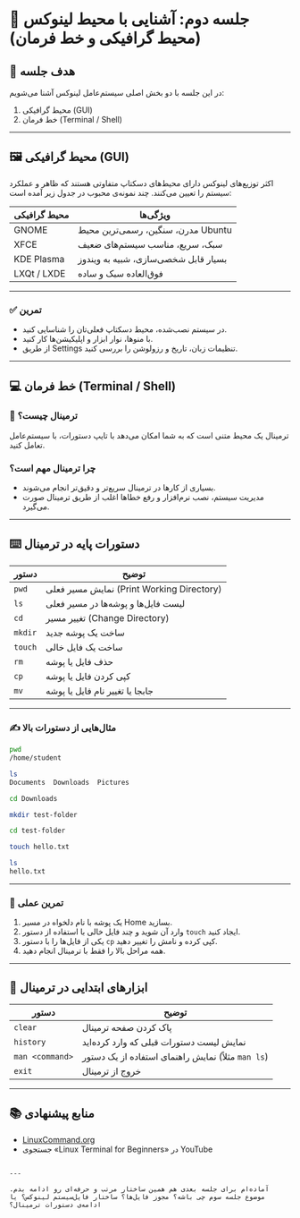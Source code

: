 # 🧩 جلسه دوم: آشنایی با محیط لینوکس (محیط گرافیکی و خط فرمان)

## 🎯 هدف جلسه
در این جلسه با دو بخش اصلی سیستم‌عامل لینوکس آشنا می‌شویم:
1. محیط گرافیکی (GUI)
2. خط فرمان (Terminal / Shell)

---

## 🖼️ محیط گرافیکی (GUI)

اکثر توزیع‌های لینوکس دارای محیط‌های دسکتاپ متفاوتی هستند که ظاهر و عملکرد سیستم را تعیین می‌کنند. چند نمونه‌ی محبوب در جدول زیر آمده است:

| محیط گرافیکی | ویژگی‌ها                                |
|--------------|------------------------------------------|
| GNOME        | مدرن، سنگین، رسمی‌ترین محیط Ubuntu      |
| XFCE         | سبک، سریع، مناسب سیستم‌های ضعیف          |
| KDE Plasma   | بسیار قابل شخصی‌سازی، شبیه به ویندوز     |
| LXQt / LXDE  | فوق‌العاده سبک و ساده                    |

---

### ✅ تمرین
- در سیستم نصب‌شده، محیط دسکتاپ فعلی‌تان را شناسایی کنید.
- با منوها، نوار ابزار و اپلیکیشن‌ها کار کنید.
- از طریق Settings تنظیمات زبان، تاریخ و رزولوشن را بررسی کنید.

---

## 💻 خط فرمان (Terminal / Shell)

### 💬 ترمینال چیست؟
ترمینال یک محیط متنی است که به شما امکان می‌دهد با تایپ دستورات، با سیستم‌عامل تعامل کنید.

### چرا ترمینال مهم است؟
- بسیاری از کارها در ترمینال سریع‌تر و دقیق‌تر انجام می‌شوند.
- مدیریت سیستم، نصب نرم‌افزار و رفع خطاها اغلب از طریق ترمینال صورت می‌گیرد.

---

## ⌨️ دستورات پایه در ترمینال

| دستور   | توضیح                                          |
|---------|-------------------------------------------------|
| `pwd`   | نمایش مسیر فعلی (Print Working Directory)       |
| `ls`    | لیست فایل‌ها و پوشه‌ها در مسیر فعلی            |
| `cd`    | تغییر مسیر (Change Directory)                   |
| `mkdir` | ساخت یک پوشه جدید                               |
| `touch` | ساخت یک فایل خالی                               |
| `rm`    | حذف فایل یا پوشه                                |
| `cp`    | کپی کردن فایل یا پوشه                           |
| `mv`    | جابجا یا تغییر نام فایل یا پوشه                 |

---

### ✍️ مثال‌هایی از دستورات بالا

```bash
pwd
/home/student

ls
Documents  Downloads  Pictures

cd Downloads

mkdir test-folder

cd test-folder

touch hello.txt

ls
hello.txt
```
---

### 🎯 تمرین عملی
1. یک پوشه با نام دلخواه در مسیر Home بسازید.
2. وارد آن شوید و چند فایل خالی با استفاده از دستور `touch` ایجاد کنید.
3. یکی از فایل‌ها را با دستور `cp` کپی کرده و نامش را تغییر دهید.
4. همه مراحل بالا را فقط با ترمینال انجام دهید.

---

## 🧰 ابزارهای ابتدایی در ترمینال

| دستور           | توضیح                                                   |
|------------------|----------------------------------------------------------|
| `clear`          | پاک کردن صفحه ترمینال                                    |
| `history`        | نمایش لیست دستورات قبلی که وارد کرده‌اید                |
| `man <command>`  | نمایش راهنمای استفاده از یک دستور (مثلاً `man ls`)     |
| `exit`           | خروج از ترمینال                                          |

---

## 📚 منابع پیشنهادی

- [LinuxCommand.org](http://linuxcommand.org/)
- جستجوی «Linux Terminal for Beginners» در YouTube
```

---

آماده‌ام برای جلسه بعدی هم همین ساختار مرتب و حرفه‌ای رو ادامه بدم. موضوع جلسه سوم چی باشه؟ مجوز فایل‌ها؟ ساختار فایل‌سیستم لینوکس؟ یا ادامه‌ی دستورات ترمینال؟



